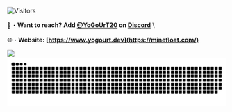 <img src="https://komarev.com/ghpvc/?username=YoGoUrT20&label=Profile%20Views&color=008042&style=flat&label=Visitors" alt="Visitors"></a>

📩・**Want to reach? Add [@YoGoUrT20](https://discord.com/users/439843686482837504) on [Discord](https://discord.gg/VKd93svWdv)**
</a>\

🌐・**Website: [https://www.yogourt.dev](https://minefloat.com/)**

<a href="https://www.youtube.com/watch?v=o-YBDTqX_ZU" target="_blank"> <img src="https://discord.c99.nl/widget/theme-3/439843686482837504.png"/></a>
<a href="https://www.youtube.com/watch?v=o-YBDTqX_ZU" target="_blank"><img src="https://raw.githubusercontent.com/platane/snk/output/github-contribution-grid-snake-dark.svg" alt="snop"></a>
 
